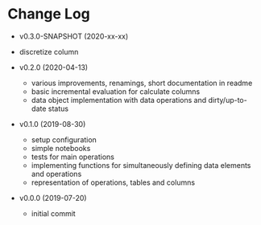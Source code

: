 # Change Log

* v0.3.0-SNAPSHOT (2020-xx-xx)
* discretize column

* v0.2.0 (2020-04-13)
  * various improvements, renamings, short documentation in readme
  * basic incremental evaluation for calculate columns
  * data object implementation with data operations and dirty/up-to-date status

* v0.1.0 (2019-08-30)
  * setup configuration
  * simple notebooks
  * tests for main operations
  * implementing functions for simultaneously defining data elements and operations
  * representation of operations, tables and columns

* v0.0.0 (2019-07-20)
  * initial commit

